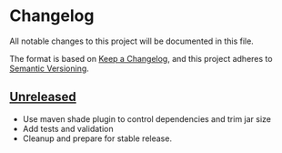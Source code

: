 # Changelog
All notable changes to this project will be documented in this file.

The format is based on [Keep a Changelog](https://keepachangelog.com/en/1.0.0/),
and this project adheres to [Semantic Versioning](https://semver.org/spec/v2.0.0.html).

## [Unreleased]
- Use maven shade plugin to control dependencies and trim jar size
- Add tests and validation
- Cleanup and prepare for stable release.

[Unreleased]: https://github.com/mooeypoo/PlayingWithTime/compare/v0.0.1...HEAD
